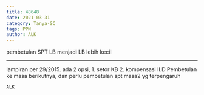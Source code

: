 ```yaml
---
title: 48648
date: 2021-03-31
category: Tanya-SC
tags: PPN
author: ALK
---
```


pembetulan SPT LB menjadi LB lebih kecil

---

lampiran per 29/2015. ada 2 opsi, 1. setor KB 2. kompensasi II.D Pembetulan ke masa berikutnya, dan perlu pembetulan spt masa2 yg terpengaruh

`ALK`
